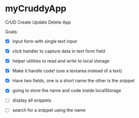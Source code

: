 # myCruddyApp
CrUD Create Update Delete App


Goals:

- [x] Input form with single text input
- [x] click handler to capture data in text form field
- [x] helper utilities to read and write to local storage

- [x] Make it handle code! (use a textarea instead of a text)
- [x] Have two fields, one is a short name the other is the snippet
- [x] going to store the name and code inside localStorage
- [ ] display all snippets
- [ ] search for a snippet using the name
